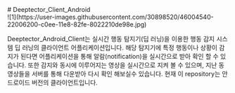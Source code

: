 <div>
  <div>
# Deeptector_Client_Android
  </div>
![1](https://user-images.githubusercontent.com/30898520/46004540-22006200-c0ee-11e8-82fe-8022210de98e.jpg)
</div>

Deeptector_Android_Client는 실시간 행동 탐지기(딥 러닝)을 이용한 행동 감지 시스템 딥 러닝의 클라이언트 어플리케이션입니다. 해당 탐지기에 특정 행동이나 상황이 감지가 된다면 어플리케이션을 통해 알람(notification)을 실시간으로 받아 확인 할 수 있습니다. 
또한 감지와 동시에 이루어지는 영상을 실시간으로 지켜 볼 수 있으며, 지난 동영상들을 서버를 통해 다운받아 다시 확인 해보실수 있습니다. 
현재 이 repository는 안드로이드 버전의 클라이언트입니다.
